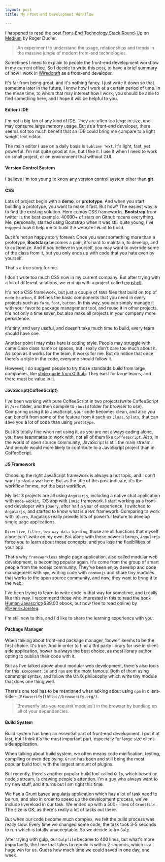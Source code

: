 ```yaml
---
layout: post
title: My Front-end Development Workflow

---
```


I happened to read the post [Front-End Technology Stack Round-Up](https://medium.com/@rogerdudler/front-end-technology-stack-survey-2014-809f7a8c92f3) on [Medium](https://medium.com) by Roger Dudler.

> An experiment to understand the usage, relationships and trends in the massive jungle of modern front-end technologies.

Sometimes I need to explain to people the front-end development workflow in my current office. So I decide to write this post, to have a brief summary of how I work in [Wiredcraft](http://wiredcraft.com) as a front-end developer.

It's far from being great, and it's nothing fancy. I just write it down so that sometime later in the future, I know how I work at a certain period of time. In the mean time, to whom that may interest how I work, you should be able to find something here, and I hope it will be helpful to you.

#### Editor / IDE

I'm not a big fan of any kind of IDE. They are often too large in size, and may consume large memory usage. But as a front-end developer, there seems not too much benefit that an IDE could bring me compare to a light weight text editor.

The main editor I use on a daily basis is `Sublime Text`. It's light, fast, yet powerful. I'm not quite good at `Vim`, but I like it. I use it when I need to work on small project, or on environment that without GUI.

#### Version Control System

I believe I'm too young to know any version control system other than **git**.

#### CSS

Lots of project begin with a **demo**, or **prototype**. And when you start building a prototype, you want to make it fast. But how? The easiest way is to find the existing solution. Here comes CSS frameworks, **Bootstrap** from twitter is the best example. 40000+ of stars on Github means everything. Me, personally, started using Bootstrap when it was still quite young, I've enjoyed how it help me to build the website I want to build.

But it's not an happy story forever. Once you want something more than a prototype, **Bootstarp** becomes a pain, it's hard to maintain, to develop, and to customize. And if you believe in yourself, you may want to override some of the class from it, but you only ends up with code that you hate even by yourself.

That's a true story for me.

I don't write too much CSS now in my current company. But after trying with a lot of different solutions, we end up with a project called [eggshell](https://github.com/Wiredcraft/eggshell).

It's not a CSS framework, but just a couple of `SASS` files that build on top of `node-bourbon`, it defines the basic components that you need in every projects such as `form`, `font`, `button`. In this way, you can simply manage it with your favorite package management tool, and reuse it in other projects. It's not only a time saver, but also make all projects in your company more persistence.

It's tiny, and very useful, and doesn't take much time to build, every team should have one.

Another point I may miss here is coding style. People may struggle with camelCase class name or  spaces, but I really don't care too much about it. As soon as it works for the team, it works for me. But do notice that once there's a style in the code, everyone should follow it.

However, I do suggest people to try those standards build from large companies, like [style guide from Github](https://github.com/styleguide/css). They exist for large teams, and there must be value in it. 

#### JavaScript(CoffeeScript)

I've been working with pure CoffeeScript in two projects(write CoffeeScript in `/src` folder, and then compile to `/build` folder for browser to use). Comparing using it to JavaScript, your code becomes clean, and also you can benefit from some of the feature from it such as `Class`, `Splats`, that can save you a lot of code than using `prototype`.

But it's totally fine when not using it, as you are not always coding alone, you have teammates to work with, not all of them like `CoffeeScript`. Also, in the world of open source community, JavaScript is still the main stream. And people would more likely to contribute to a JavaScript project than in CoffeeScript.

#### JS Framework

Choosing the right JavaScript framework is always a hot topic, and I don't want to start a war here. But as the title of this post indicate, it's the workflow for me, not the best workflow.

My last 3 projects are all using `Angularjs`, including  a native chat application with `node-webkit`, iOS app with `Ionic` framework. I start working as a front-end developer with `jQuery`, after half a year of experience, I switched to `Angularjs`, and started to know what is a `MVC` framework. Comparing to work with `jQuery`, Angularjs really provide lots of powerful feature to develop single page applications.

`Directive`, `filter`, `two way data-binding`, those are all functions that myself alone can't write on my own. But alone with those power it brings, `Angularjs` force you to learn about those concepts, and you lose the flexibilities of your app.

That's why `frameworkless` single page application, also called modular web development, is becoming popular again. It's come from the group of smart people from the nodejs community. They've been enjoy develop and code management with `npm`, writing code with `commonjs` and share tiny modules that works to the open source community, and now, they want to bring it to the web.

I've been trying to learn to write code in that way for sometime, and I really like this way. I recommend those who interested in this to read the book [Human Javascript](read.humanjavascript.com)($39.00 ebook, but now free to read online) by [@HenrikJoreteg](http://twitter.com/henrikjoreteg).

I'm still new to this, and I'd like to share the learning experience with you.

#### Package Manager

When talking about front-end package manager, 'bower' seems to be the first choice. It's true. And in order to find a 3rd party library for use in client-side application, bower is always the best choice, as most library author opting to publish their code with it.

But as I've talked above about modular web development, there's also tools for this. `Component.io` and `npm` are the most famous. Both of them using commonjs syntax, and follow the UNIX philosophy which write tiny module that does one thing well.

There's one tool has to be mentioned when talking about using `npm` in client-side - `[Browserify](http://browserify.org/)`.

> Browserify lets you require('modules') in the browser by bundling up all of your dependencies.

#### Build System

Build system has been an essential part of front-end development. I put it at last, but I think it's the most important part, especially for large size client-side application.

When talking about build system, we often means code minification, testing, compiling or even deploying. `Grunt` has been and still being the most popular build tool, with the largest amount of plugins.

But recently, there's another popular build tool called `Gulp`, which based on nodejs stream, is drawing people's attention. I'm a guy who always want to try new stuff, and it turns out I am right this time.

We had a Grunt based angularjs application which has a lot of task need to be run, and also in order to speed up the development process, we've include livereload in our task. We ended up with a 500+ lines of `Gruntfile`. The size is OK, as there's really a lot of tasks out there.

But when our code become much complex, we felt the build process was really slow. Every time we changed some code, the task took 3-5 seconds to run which is totally unacceptable. So we decide to try `Gulp`.

After trying with gulp, our `Gulpfile` became to 400 lines, but what's more importantly, the time that takes to rebuild is within 2 seconds, which is a huge win for us. Guess how much time we could saved in one day, one week. 

